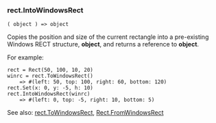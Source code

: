 ### rect.IntoWindowsRect

``` suneido
( object ) => object
```

Copies the position and size of the current rectangle into a pre-existing Windows RECT structure, **object**, and returns a reference to **object**.

For example:

``` suneido
rect = Rect(50, 100, 10, 20)
winrc = rect.ToWindowsRect()
    => #(left: 50, top: 100, right: 60, bottom: 120)
rect.Set(x: 0, y: -5, h: 10)
rect.IntoWindowsRect(winrc)
    => #(left: 0, top: -5, right: 10, bottom: 5)
```

See also: [rect.ToWindowsRect](<rect.ToWindowsRect.md>), [Rect.FromWindowsRect](<Rect.FromWindowsRect.md>)